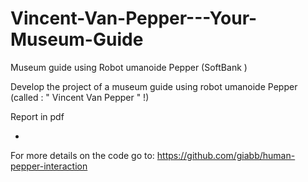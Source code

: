 # Vincent-Van-Pepper---Your-Museum-Guide
Museum guide using Robot umanoide Pepper (SoftBank )

Develop the project of a museum guide using robot umanoide Pepper (called : " Vincent Van Pepper " !)

Report in pdf

+

For more details on the code go to: https://github.com/giabb/human-pepper-interaction
